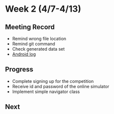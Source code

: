 # Week 2 (4/7-4/13)

## Meeting Record

- Remind wrong file location
- Remind git command
- Check generated data set
- [Android log](https://stackoverflow.com/questions/7959263/android-log-v-log-d-log-i-log-w-log-e-when-to-use-each-one)

## Progress

- Complete signing up for the competition
- Receive id and password of the online simulator
- Implement simple navigator class

## Next

